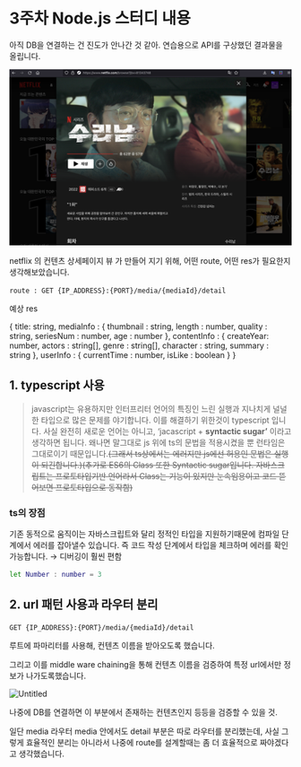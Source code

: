 # 3주차 Node.js   스터디 내용

아직 DB을 연결하는 건 진도가 안나간 것 같아. 연습용으로 API를 구상했던 결과물을 올립니다.

![Untitled](./img/Untitled%20(1).png)

netflix 의 컨텐츠 상세페이지 뷰 가 만들어 지기 위해, 어떤 route, 어떤 res가 필요한지 생각해보았습니다.

`route : GET {IP_ADDRESS}:{PORT}/media/{mediaId}/detail`

예상 res

{
    title: string,
    mediaInfo : {
        thumbnail : string,
        length : number,
        quality : string,
        seriesNum : number,
        age : number
    },
    contentInfo : {
        createYear: number,
        actors : string[],
        genre : string[],
        character : string,
        summary : string
	},
    userInfo : {
        currentTime : number,
        isLike : boolean
    }
}

## 1. typescript 사용

> javascript는 유용하지만 인터프리터 언어의 특징인 느린 실행과 지나치게 널널한 타입으로 많은 문제를 야기합니다. 
이를 해결하기 위한것이 typescript 입니다. 사실 완전히 새로운 언어는 아니고, ‘jacascript + **syntactic sugar’** 이라고 생각하면 됩니다.
왜나면 말그대로 js 위에 ts의 문법을 적용시켰을 뿐 런타임은 그대로이기 때문입니다.~~(그래서 ts상에서는 에러지만 js에선 허용인 문법은 실행이 되긴합니다.)(추가로 ES6의 Class 또한 Syntactic sugar입니다. 자바스크립트는 프로토타입기반 언어라서 Class는 기능이 있지만 눈속임용이고 코드 뜯어보면 프로토타입으로 동작함)~~
> 

### ts의 장점

기존 동적으로 움직이는 자바스크립트와 달리 정적인 타입을 지원하기때문에 컴파일 단계에서 에러를 잡아낼수 있습니다. 즉 코드 작성 단계에서 타입을 체크하며 에러를 확인가능합니다. → 디버깅이 훨씬 편함

```bash
let Number : number = 3
```

## 2. url 패턴 사용과 라우터 분리

`GET {IP_ADDRESS}:{PORT}/media/{mediaId}/detail`

루트에 파마리터를 사용해, 컨텐츠 이름을 받아오도록 했습니다.

그리고 이를 middle ware chaining을 통해 컨텐츠 이름을 검증하여 특정 url에서만 정보가 나가도록했습니다.

![Untitled](./img/Untitled.pngUntitled.png)

나중에 DB를 연결하면 이 부분에서 존재하는 컨텐츠인지 등등을 검증할 수 있을 것.

일단 media 라우터 media 안에서도  detail 부분은 따로 라우터를 분리했는데, 사실 그렇게 효율적인 분리는 아니라서 나중에 route를 설계할때는 좀 더 효율적으로 짜야겠다고 생각했습니다.